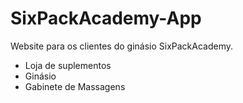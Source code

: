 # SixPackAcademy-App

Website para os clientes do ginásio SixPackAcademy.

 - Loja de suplementos
 - Ginásio
 - Gabinete de Massagens

